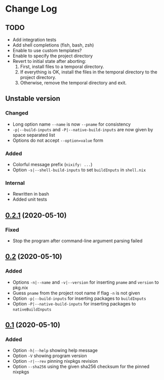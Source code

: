 # Change Log

## TODO

- Add integration tests
- Add shell completions (fish, bash, zsh)
- Enable to use custom templates?
- Enable to specify the project directory
- Revert to initial state after aborting:
    1. First, install files to a temporal directory.
    2. If everything is OK, install the files in the temporal directory to the
       project directory.
    3. Otherwise, remove the temporal directory and exit.

## Unstable version

### Changed

- Long option name `--name` is now `--pname` for consistency
- `-p|--build-inputs` and `-P|--native-build-inputs` are now given by space
  separated list
- Options do not accept `--option=value` form

### Added

- Colorful message prefix (`nixify: ...`)
- Option `-s|--shell-build-inputs` to set `buildInputs` in `shell.nix`

### Internal

- Rewritten in bash
- Added unit tests

## [0.2.1](https://github.com/mnacamura/nixify/tree/0.2.1) (2020-05-10)

### Fixed

- Stop the program after command-line argument parsing failed

## [0.2](https://github.com/mnacamura/nixify/tree/0.2) (2020-05-10)

### Added

- Options `-n|--name` and `-v|--version` for inserting `pname` and
  `version` to pkg.nix
- Guess `pname` from the project root name if flag `-n` is not given
- Option `-p|--build-inputs` for inserting packages to `buildInputs`
- Option `-P|--native-build-inputs` for inserting packages to
  `nativeBuildInputs`

## [0.1](https://github.com/mnacamura/nixify/tree/0.1) (2020-05-10)

### Added

- Option `-h|--help` showing help message
- Option `-V` showing program version
- Option `-r|--rev` pinning nixpkgs revision
- Option `--sha256` using the given sha256 checksum for the pinned nixpkgs
